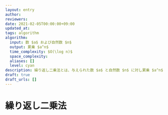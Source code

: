 ```yaml
---
layout: entry
author:
reviewers:
date: 2021-02-05T00:00:00+09:00
updated_at:
tags: algorithm
algorithm:
  input: 数 $a$ および自然数 $n$
  output: 累乗 $a^n$
  time_complexity: $O(\log n)$
  space_complexity:
  aliases: []
  level: cyan
description: 繰り返し二乗法とは、与えられた数 $a$ と自然数 $n$ に対し累乗 $a^n$ を $O(\log n)$ 回の乗算で求めるアルゴリズムのひとつ。$1 = a^0, a = a^1, a^2 = a \cdot a, a^4 = a^2 \cdot a^2, a^8 = a^4 \cdot a^4, \dots$ を計算し、これらを適切に掛け合わせることで、合計 $O(\log n)$ 回の乗算で $a^n$ が求まる。競技プログラミングにおいては行列などに対してもよく用いられる。
draft: true
draft_urls: []
---
```


# 繰り返し二乗法

